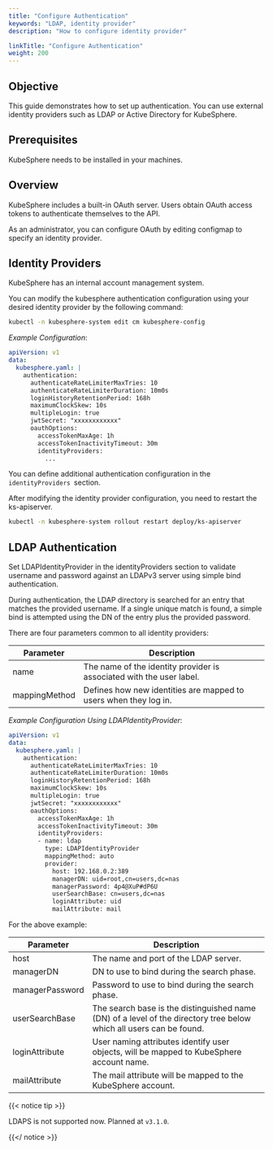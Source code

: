 ```yaml
---
title: "Configure Authentication"
keywords: "LDAP, identity provider"
description: "How to configure identity provider"

linkTitle: "Configure Authentication"
weight: 200
---
```


## Objective

This guide demonstrates how to set up authentication. You can use external identity providers such as LDAP or Active Directory for KubeSphere.

## Prerequisites

KubeSphere needs to be installed in your machines.

## Overview

KubeSphere includes a built-in OAuth server. Users obtain OAuth access tokens to authenticate themselves to the API.

As an administrator, you can configure OAuth by editing configmap to specify an identity provider.

## Identity Providers

KubeSphere has an internal account management system.

You can modify the kubesphere authentication configuration using your desired identity provider by the following command:

```bash
kubectl -n kubesphere-system edit cm kubesphere-config
```

*Example Configuration*:

```yaml
apiVersion: v1
data:
  kubesphere.yaml: |
    authentication:
      authenticateRateLimiterMaxTries: 10
      authenticateRateLimiterDuration: 10m0s
      loginHistoryRetentionPeriod: 168h
      maximumClockSkew: 10s
      multipleLogin: true
      jwtSecret: "xxxxxxxxxxxx"
      oauthOptions:
        accessTokenMaxAge: 1h
        accessTokenInactivityTimeout: 30m
        identityProviders:
          ...
```

You can define additional authentication configuration in the `identityProviders `section.

After modifying the identity provider configuration, you need to restart the ks-apiserver.

```bash
kubectl -n kubesphere-system rollout restart deploy/ks-apiserver
```

## LDAP Authentication

Set LDAPIdentityProvider in the identityProviders section to validate username and password against an LDAPv3 server using simple bind authentication.

During authentication, the LDAP directory is searched for an entry that matches the provided username. If a single unique match is found, a simple bind is attempted using the DN of the entry plus the provided password.

There are four parameters common to all identity providers:

| Parameter | Description |
|-----------|-------------|
| name | The name of the identity provider is associated with the user label. |
| mappingMethod | Defines how new identities are mapped to users when they log in. |

*Example Configuration Using LDAPIdentityProvider*:

```yaml
apiVersion: v1
data:
  kubesphere.yaml: |
    authentication:
      authenticateRateLimiterMaxTries: 10
      authenticateRateLimiterDuration: 10m0s
      loginHistoryRetentionPeriod: 168h
      maximumClockSkew: 10s
      multipleLogin: true
      jwtSecret: "xxxxxxxxxxxx"
      oauthOptions:
        accessTokenMaxAge: 1h
        accessTokenInactivityTimeout: 30m
        identityProviders:
        - name: ldap
          type: LDAPIdentityProvider
          mappingMethod: auto
          provider:
            host: 192.168.0.2:389
            managerDN: uid=root,cn=users,dc=nas
            managerPassword: 4p4@XuP#dP6U
            userSearchBase: cn=users,dc=nas
            loginAttribute: uid
            mailAttribute: mail
```

For the above example:

| Parameter | Description |
|-----------|-------------|
| host | The name and port of the LDAP server. |
| managerDN | DN to use to bind during the search phase. |
| managerPassword | Password to use to bind during the search phase. |
| userSearchBase | The search base is the distinguished name (DN) of a level of the directory tree below which all users can be found.  |
| loginAttribute | User naming attributes identify user objects, will be mapped to KubeSphere account name. |
| mailAttribute | The mail attribute will be mapped to the KubeSphere account. |

{{< notice tip >}}

LDAPS is not supported now. Planned at `v3.1.0`.

{{</ notice >}}
